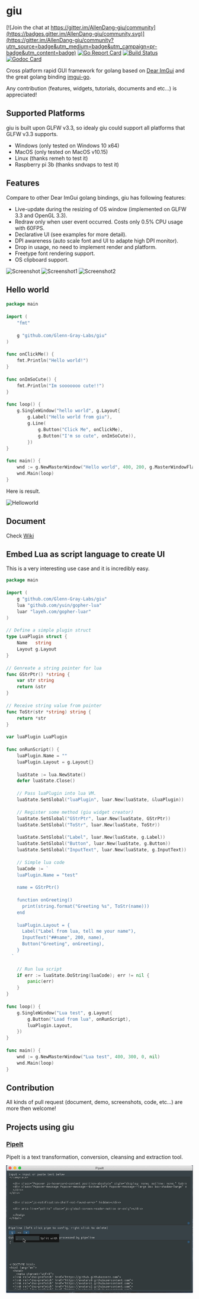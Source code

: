 # giu

[![Join the chat at https://gitter.im/AllenDang-giu/community](https://badges.gitter.im/AllenDang-giu/community.svg)](https://gitter.im/AllenDang-giu/community?utm_source=badge&utm_medium=badge&utm_campaign=pr-badge&utm_content=badge) [![Go Report Card](https://goreportcard.com/badge/github.com/Glenn-Gray-Labs/giu)](https://goreportcard.com/report/github.com/Glenn-Gray-Labs/giu) [![Build Status](https://travis-ci.org/AllenDang/giu.svg?branch=master)](https://travis-ci.org/AllenDang/giu) [![Godoc Card](https://camo.githubusercontent.com/fd3cd5d5f44237541b35fcfdcba2fd4466a60c12/68747470733a2f2f696d672e736869656c64732e696f2f62616467652f476f646f632d7265666572656e63652d626c75652e737667)](https://pkg.go.dev/github.com/Glenn-Gray-Labs/giu?tab=doc)

Cross platform rapid GUI framework for golang based on [Dear ImGui](https://github.com/ocornut/imgui) and the great golang binding [imgui-go](https://github.com/inkyblackness/imgui-go).

Any contribution (features, widgets, tutorials, documents and etc...) is appreciated!

## Supported Platforms

giu is built upon GLFW v3.3, so idealy giu could support all platforms that GLFW v3.3 supports.

- Windows (only tested on Windows 10 x64)
- MacOS (only tested on MacOS v10.15)
- Linux (thanks remeh to test it)
- Raspberry pi 3b (thanks sndvaps to test it)

## Features

Compare to other Dear ImGui golang bindings, giu has following features:

- Live-update during the resizing of OS window (implemented on GLFW 3.3 and OpenGL 3.3).
- Redraw only when user event occurred. Costs only 0.5% CPU usage with 60FPS.
- Declarative UI (see examples for more detail).
- DPI awareness (auto scale font and UI to adapte high DPI monitor).
- Drop in usage, no need to implement render and platform.
- Freetype font rendering support.
- OS clipboard support.

![Screenshot](https://github.com/Glenn-Gray-Labs/giu/raw/master/examples/imguidemo/screenshot.png)
![Screenshot1](https://github.com/Glenn-Gray-Labs/giu/blob/master/screenshots/SqlPower.png)
![Screenshot2](https://github.com/Glenn-Gray-Labs/giu/blob/master/screenshots/Chart.png)

## Hello world

```go
package main

import (
    "fmt"

    g "github.com/Glenn-Gray-Labs/giu"
)

func onClickMe() {
    fmt.Println("Hello world!")
}

func onImSoCute() {
    fmt.Println("Im sooooooo cute!!")
}

func loop() {
    g.SingleWindow("hello world", g.Layout{
        g.Label("Hello world from giu"),
        g.Line(
            g.Button("Click Me", onClickMe),
            g.Button("I'm so cute", onImSoCute)),
        })
}

func main() {
    wnd := g.NewMasterWindow("Hello world", 400, 200, g.MasterWindowFlagsNotResizable, nil)
    wnd.Main(loop)
}
```

Here is result.

![Helloworld](https://github.com/Glenn-Gray-Labs/giu/raw/master/examples/helloworld/helloworld.png)

## Document

Check [Wiki](https://github.com/Glenn-Gray-Labs/giu/wiki)

## Embed Lua as script language to create UI

This is a very interesting use case and it is incredibly easy.

```go
package main

import (
	g "github.com/Glenn-Gray-Labs/giu"
	lua "github.com/yuin/gopher-lua"
	luar "layeh.com/gopher-luar"
)

// Define a simple plugin struct
type LuaPlugin struct {
	Name   string
	Layout g.Layout
}

// Genreate a string pointer for lua
func GStrPtr() *string {
	var str string
	return &str
}

// Receive string value from pointer
func ToStr(str *string) string {
	return *str
}

var luaPlugin LuaPlugin

func onRunScript() {
	luaPlugin.Name = ""
	luaPlugin.Layout = g.Layout{}

	luaState := lua.NewState()
	defer luaState.Close()

	// Pass luaPlugin into lua VM.
	luaState.SetGlobal("luaPlugin", luar.New(luaState, &luaPlugin))

	// Register some method (giu widget creator)
	luaState.SetGlobal("GStrPtr", luar.New(luaState, GStrPtr))
	luaState.SetGlobal("ToStr", luar.New(luaState, ToStr))

	luaState.SetGlobal("Label", luar.New(luaState, g.Label))
	luaState.SetGlobal("Button", luar.New(luaState, g.Button))
	luaState.SetGlobal("InputText", luar.New(luaState, g.InputText))

	// Simple lua code
	luaCode := `
    luaPlugin.Name = "test"

    name = GStrPtr()
    
    function onGreeting()
	  print(string.format("Greeting %s", ToStr(name)))
    end
    
    luaPlugin.Layout = {
      Label("Label from lua, tell me your name"),
      InputText("##name", 200, name),
      Button("Greeting", onGreeting),
    }
  `

	// Run lua script
	if err := luaState.DoString(luaCode); err != nil {
		panic(err)
	}
}

func loop() {
	g.SingleWindow("Lua test", g.Layout{
		g.Button("Load from lua", onRunScript),
		luaPlugin.Layout,
	})
}

func main() {
	wnd := g.NewMasterWindow("Lua test", 400, 300, 0, nil)
	wnd.Main(loop)
}


```

## Contribution

All kinds of pull request (document, demo, screenshots, code, etc...) are more then welcome!

## Projects using giu

### [PipeIt](https://github.com/AllenDang/PipeIt)

PipeIt is a text transformation, conversion, cleansing and extraction tool.

![PipeIt Demo](https://github.com/AllenDang/PipeIt/raw/master/screenshot/findimageurl.gif)
